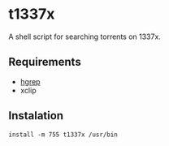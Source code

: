 # t1337x
A shell script for searching torrents on 1337x.

## Requirements

 - [hgrep](https://github.com/TUVIMEN/hgrep)
 - xclip

## Instalation
    install -m 755 t1337x /usr/bin

